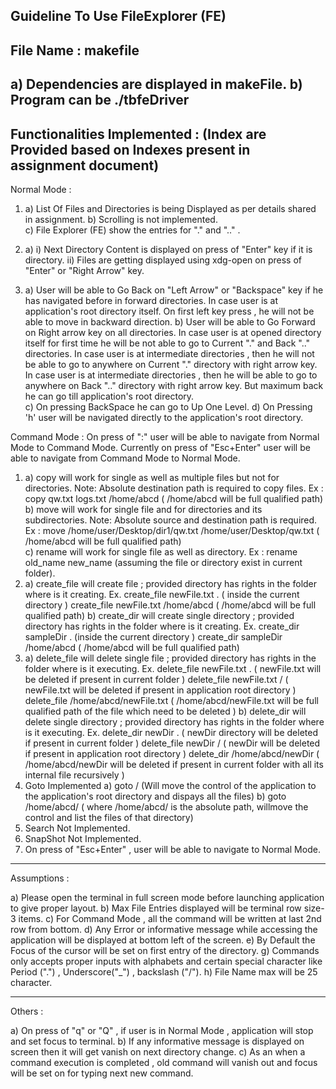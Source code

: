 Guideline To Use FileExplorer  (FE)
------------------------------------------------------------------------
File Name : makefile 
------------------------------
a) Dependencies are displayed in makeFile.
b) Program can be ./tbfeDriver
------------------------------------------------------------------------
Functionalities Implemented : (Index are Provided based on Indexes present in assignment document) 
----------------------------------------
Normal Mode : 

1. a) List Of Files and Directories is being Displayed as per details shared in assignment. 
	b) Scrolling is not implemented.  		
	c) File Explorer (FE) show the entries for "." and ".." .
	
2. a) i) Next Directory Content is displayed on press of "Enter" key if it is directory.
		ii) Files are getting displayed using xdg-open on press of "Enter" or "Right Arrow" key. 

3. a) User will be able to Go Back on "Left Arrow" or "Backspace" key if he has navigated before in forward directories.
		In case user is at application's root directory itself. On first left key press , he will not be able to move in backward direction.
	b) User will be able to Go Forward on Right arrow key on all directories.
		In case user is at opened directory itself for first time he will be not able to go to Current "." and Back ".." directories. 
		In case user is at intermediate directories , then he will not be able to go to anywhere on Current "." directory with right arrow key.
		In case user is at intermediate directories , then he will be able to go to anywhere on Back ".." directory with right arrow key. But maximum back he can go till application's root directory.	 
	c) On pressing BackSpace he can go to Up One Level. 
	d) On Pressing 'h' user will be navigated directly to the application's root directory.
		
Command Mode : 
On press of ":" user will be able to navigate from Normal Mode to Command Mode. 
Currently on press of "Esc+Enter" user will be able to navigate from Command Mode to Normal Mode. 
1. a) copy will work for single as well as multiple files but not for directories.
		 Note: Absolute destination path is required to copy files.
		Ex : copy qw.txt logs.txt /home/abcd						( /home/abcd will be full qualified path)
	b) move will work for single file and for directories and its subdirectories.
		 Note: Absolute source and destination path is required.
		Ex : move /home/user/Desktop/dir1/qw.txt  /home/user/Desktop/qw.txt						( /home/abcd will be full qualified path)			
	c) rename will work for single file as well as directory.
		Ex : rename old_name new_name 						(assuming the file or directory exist in current folder).
2. a) create_file will create file ; provided directory has rights in the folder where is it creating.
	Ex.  create_file newFile.txt  .								( inside the current directory )
			create_file newFile.txt  /home/abcd						( /home/abcd will be full qualified path)
	b) create_dir will create single directory ; provided directory has rights in the folder where is it creating.
	Ex.  create_dir sampleDir .  											(inside the current directory )
			create_dir sampleDir /home/abcd						( /home/abcd will be full qualified path)
3. a) delete_file will delete single file ; provided directory has rights in the folder where is it executing.
	Ex.  delete_file newFile.txt   .																( newFile.txt will be deleted if present in current folder )
			delete_file newFile.txt   /																	( newFile.txt will be deleted if present in application root directory )
			delete_file /home/abcd/newFile.txt										( /home/abcd/newFile.txt will be full qualified path of the file which need to be deleted )
	b) delete_dir will delete single directory ; provided directory has rights in the folder where is it executing.
	Ex.  delete_dir newDir  . 																	( newDir directory will be deleted if present in current folder )
			delete_file newDir   /																	( newDir will be deleted if present in application root directory )
			delete_dir /home/abcd/newDir								( /home/abcd/newDir will be deleted if present in current folder  with all its internal file recursively )
4. Goto Implemented
	 a) goto /																				(Will move the control of the application to the application's root directory and dispays all the files)
	 b) goto /home/abcd/														( where /home/abcd/ is the absolute path, willmove the control and list the files of that directory)	
5. Search Not Implemented.
6. SnapShot Not Implemented.
7. On press of "Esc+Enter" , user will be able to navigate to Normal Mode.	

------------------------------------------------------------------------
Assumptions : 

a) Please open the terminal in full screen mode before launching application to give proper layout.
b) Max File Entries displayed will be terminal row size-3 items.
c) For Command Mode , all the command will be written at last 2nd row from bottom.
d) Any Error or informative message while accessing the application will be displayed at bottom left of  the screen.
e) By Default the Focus of the cursor will be set on first entry of the directory.
g) Commands only accepts proper inputs with alphabets  and certain special character like Period (".") , Underscore("_") , backslash ("/"). 
h) File Name max will be 25 character. 

------------------------------------------------------------------------
Others :

a) On press of "q" or "Q" , if user is in Normal Mode , application will stop and set focus to terminal.
b) If any informative message is displayed on screen then it will get vanish on next directory change.
c) As an when a command execution is completed , old command will vanish out and focus will be set on for typing next new command.
